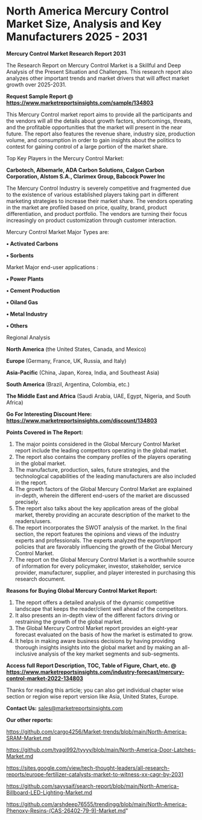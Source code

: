 # North America Mercury Control Market Size, Analysis and Key Manufacturers 2025 - 2031

<strong>Mercury Control Market Research Report 2031</strong>

The Research Report on Mercury Control Market is a Skillful and Deep Analysis of the Present Situation and Challenges. This research report also analyzes other important trends and market drivers that will affect market growth over 2025-2031.

<strong>Request Sample Report @ <a href=https://www.marketreportsinsights.com/sample/134803>https://www.marketreportsinsights.com/sample/134803</a></strong>

This Mercury Control market report aims to provide all the participants and the vendors will all the details about growth factors, shortcomings, threats, and the profitable opportunities that the market will present in the near future. The report also features the revenue share, industry size, production volume, and consumption in order to gain insights about the politics to contest for gaining control of a large portion of the market share.

Top Key Players in the Mercury Control Market:

<strong>Carbotech, Albemarle, ADA Carbon Solutions, Calgon Carbon Corporation, Alstom S.A., Clarimex Group, Babcock Power Inc</strong>

The Mercury Control Industry is severely competitive and fragmented due to the existence of various established players taking part in different marketing strategies to increase their market share. The vendors operating in the market are profiled based on price, quality, brand, product differentiation, and product portfolio. The vendors are turning their focus increasingly on product customization through customer interaction.

Mercury Control Market Major Types are:

<strong>• Activated Carbons

• Sorbents</strong>

Market Major end-user applications :

<strong>• Power Plants

• Cement Production

• Oiland Gas

• Metal Industry

• Others</strong>

Regional Analysis

</u><strong><b>North America</b></strong> (the United States, Canada, and Mexico)

<strong><b>Europe </b></strong>(Germany, France, UK, Russia, and Italy)

<strong><b>Asia-Pacific</b></strong> (China, Japan, Korea, India, and Southeast Asia)

<strong><b>South America</b></strong> (Brazil, Argentina, Colombia, etc.)

<strong><b>The Middle East and Africa</b></strong> (Saudi Arabia, UAE, Egypt, Nigeria, and South Africa)

<strong>Go For Interesting Discount Here: <a href=https://www.marketreportsinsights.com/discount/134803>https://www.marketreportsinsights.com/discount/134803</a></strong>

<strong>Points Covered in The Report:</strong>
<ol>
  <li>The major points considered in the Global Mercury Control Market report include the leading competitors operating in the global market.</li>
  <li>The report also contains the company profiles of the players operating in the global market.</li>
  <li>The manufacture, production, sales, future strategies, and the technological capabilities of the leading manufacturers are also included in the report.</li>
  <li>The growth factors of the Global Mercury Control Market are explained in-depth, wherein the different end-users of the market are discussed precisely.</li>
  <li>The report also talks about the key application areas of the global market, thereby providing an accurate description of the market to the readers/users.</li>
  <li>The report incorporates the SWOT analysis of the market. In the final section, the report features the opinions and views of the industry experts and professionals. The experts analyzed the export/import policies that are favorably influencing the growth of the Global Mercury Control Market.</li>
  <li>The report on the Global Mercury Control Market is a worthwhile source of information for every policymaker, investor, stakeholder, service provider, manufacturer, supplier, and player interested in purchasing this research document.</li>
</ol>
<strong>Reasons for Buying Global Mercury Control Market Report:</strong>

<ol>
  <li>The report offers a detailed analysis of the dynamic competitive landscape that keeps the reader/client well ahead of the competitors.</li>
  <li>It also presents an in-depth view of the different factors driving or restraining the growth of the global market.</li>
  <li>The Global Mercury Control Market report provides an eight-year forecast evaluated on the basis of how the market is estimated to grow.</li>
  <li>It helps in making aware business decisions by having providing thorough insights insights into the global market and by making an all-inclusive analysis of the key market segments and sub-segments.</li>
</ol>
<strong>Access full Report Description, TOC, Table of Figure, Chart, etc. @ <a href=https://www.marketreportsinsights.com/industry-forecast/mercury-control-market-2022-134803>https://www.marketreportsinsights.com/industry-forecast/mercury-control-market-2022-134803</a></strong>


Thanks for reading this article; you can also get individual chapter wise section or region wise report version like Asia, United States, Europe.

<strong>Contact Us:</strong>
sales@marketreportsinsights.com

<strong>Our other reports:</strong>

<a href=https://github.com/cargo4256/Market-trends/blob/main/North-America-SRAM-Market.md>https://github.com/cargo4256/Market-trends/blob/main/North-America-SRAM-Market.md</a>

<a href=https://github.com/tyagi992/tyyyy/blob/main/North-America-Door-Latches-Market.md>https://github.com/tyagi992/tyyyy/blob/main/North-America-Door-Latches-Market.md</a>

<a href=https://sites.google.com/view/tech-thought-leaders/all-research-reports/europe-fertilizer-catalysts-market-to-witness-xx-cagr-by-2031>https://sites.google.com/view/tech-thought-leaders/all-research-reports/europe-fertilizer-catalysts-market-to-witness-xx-cagr-by-2031</a>

<a href=https://github.com/sayysaif/search-report/blob/main/North-America-Billboard-LED-Lighting-Market.md>https://github.com/sayysaif/search-report/blob/main/North-America-Billboard-LED-Lighting-Market.md</a>

<a href=https://github.com/arshdeep76555/trendingg/blob/main/North-America-Phenoxy-Resins-(CAS-26402-79-9)-Market.md>https://github.com/arshdeep76555/trendingg/blob/main/North-America-Phenoxy-Resins-(CAS-26402-79-9)-Market.md</a>"
